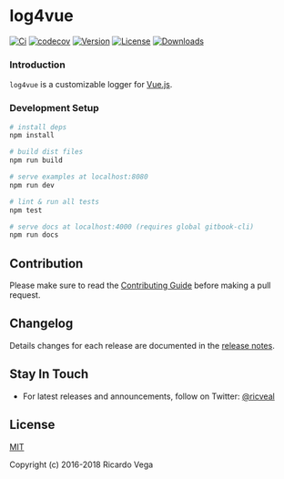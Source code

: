 # log4vue
[![Ci](https://img.shields.io/circleci/project/github/ricveal/log4vue.svg)](https://circleci.com/gh/ricveal/log4vue)
[![codecov](https://codecov.io/gh/ricveal/log4vue/branch/master/graph/badge.svg)](https://codecov.io/gh/ricveal/log4vue)
[![Version](https://img.shields.io/npm/v/log4vue.svg)](https://www.npmjs.com/package/log4vue)
[![License](https://img.shields.io/npm/l/log4vue.svg)](https://www.npmjs.com/package/log4vue)
[![Downloads](https://img.shields.io/npm/dm/log4vue.svg)](https://www.npmjs.com/package/log4vue)

### Introduction

`log4vue` is a customizable logger for [Vue.js](http://vuejs.org).

### Development Setup

``` bash
# install deps
npm install

# build dist files
npm run build

# serve examples at localhost:8080
npm run dev

# lint & run all tests
npm test

# serve docs at localhost:4000 (requires global gitbook-cli)
npm run docs
```


## Contribution

Please make sure to read the [Contributing Guide](https://github.com/ricveal/log4vue/blob/develop/.github/CONTRIBUTING.md) before making a pull request.

## Changelog

Details changes for each release are documented in the [release notes](https://github.com/ricveal/log4vue/releases).

## Stay In Touch

- For latest releases and announcements, follow on Twitter: [@ricveal](https://twitter.com/ricveal)

## License

[MIT](http://opensource.org/licenses/MIT)

Copyright (c) 2016-2018 Ricardo Vega


